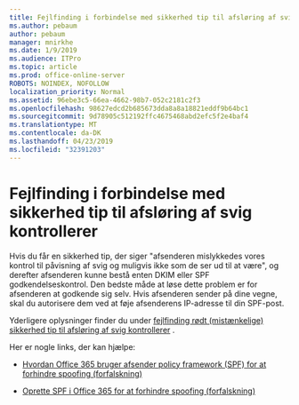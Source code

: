 ```yaml
---
title: Fejlfinding i forbindelse med sikkerhed tip til afsløring af svig kontrollerer
ms.author: pebaum
author: pebaum
manager: mnirkhe
ms.date: 1/9/2019
ms.audience: ITPro
ms.topic: article
ms.prod: office-online-server
ROBOTS: NOINDEX, NOFOLLOW
localization_priority: Normal
ms.assetid: 96ebe3c5-66ea-4662-98b7-052c2181c2f3
ms.openlocfilehash: 98627edcd2b685673dda8a8a18821eddf9b64bc1
ms.sourcegitcommit: 9d78905c512192ffc4675468abd2efc5f2e4baf4
ms.translationtype: MT
ms.contentlocale: da-DK
ms.lasthandoff: 04/23/2019
ms.locfileid: "32391203"
---
```

# <a name="troubleshooting-the-safety-tip-for-fraud-detection-checks"></a>Fejlfinding i forbindelse med sikkerhed tip til afsløring af svig kontrollerer



Hvis du får en sikkerhed tip, der siger "afsenderen mislykkedes vores kontrol til påvisning af svig og muligvis ikke som de ser ud til at være", og derefter afsenderen kunne bestå enten DKIM eller SPF godkendelseskontrol. Den bedste måde at løse dette problem er for afsenderen at godkende sig selv. Hvis afsenderen sender på dine vegne, skal du autorisere dem ved at føje afsenderens IP-adresse til din SPF-post.
  
Yderligere oplysninger finder du under [fejlfinding rødt (mistænkelige) sikkerhed tip til afsløring af svig kontrollerer](https://blogs.msdn.microsoft.com/tzink/2016/11/02/troubleshooting-the-red-suspicious-safety-tip-for-fraud-detection-checks/) . 
  
Her er nogle links, der kan hjælpe:
  
- [Hvordan Office 365 bruger afsender policy framework (SPF) for at forhindre spoofing (forfalskning)](https://docs.microsoft.com/office365/SecurityCompliance/how-office-365-uses-spf-to-prevent-spoofing)
    
- [Oprette SPF i Office 365 for at forhindre spoofing (forfalskning)](https://docs.microsoft.com/office365/SecurityCompliance/set-up-spf-in-office-365-to-help-prevent-spoofing)
    

